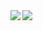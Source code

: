 <a href="https://github.com/anuraghazra/github-readme-stats">
  <img align="left" src="https://github-readme-stats.vercel.app/api?username=rmori320&count_private=true&show_icons=true" />
</a>
<a href="https://github.com/anuraghazra/github-readme-stats">
  <img align="left" src="https://github-readme-stats.vercel.app/api/top-langs/?username=rmori320" />
</a>
